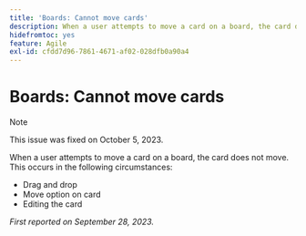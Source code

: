 ```yaml
---
title: 'Boards: Cannot move cards'
description: When a user attempts to move a card on a board, the card does not move.
hidefromtoc: yes
feature: Agile
exl-id: cfdd7d96-7861-4671-af02-028dfb0a90a4
---
```

# Boards: Cannot move cards

>[!NOTE]
>
>This issue was fixed on October 5, 2023.

When a user attempts to move a card on a board, the card does not move. This occurs in the following circumstances:

* Drag and drop
* Move option on card
* Editing the card

_First reported on September 28, 2023._
